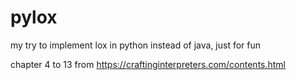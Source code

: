 # pylox
my try to implement lox in python instead of java, just for fun

chapter 4 to 13 from https://craftinginterpreters.com/contents.html 
